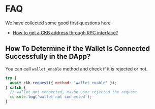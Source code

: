 # FAQ

We have collected some good first questions here

- [How to get a CKB address through RPC interface?](https://github.com/ckb-js/nexus/issues/238)

## How To Determine if the Wallet Is Connected Successfully in the DApp?

You can call `wallet_enable` method and check if it is rejected or not.

```js
try {
  await ckb.request({ method: 'wallet_enable' });
} catch {
  // wallet not connected, maybe user rejected the request
  console.log('wallet not connected');
}
```
